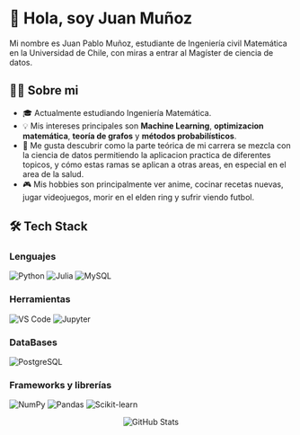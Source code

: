 # 👋 Hola, soy Juan Muñoz

Mi nombre es Juan Pablo Muñoz, estudiante de Ingeniería civil Matemática en la Universidad de Chile, con miras a entrar al Magíster de ciencia de datos. 

## 🧑‍💻 Sobre mi

- 🎓 Actualmente estudiando Ingeniería Matemática.
- 💡 Mis intereses principales son **Machine Learning**, **optimizacion matemática**, **teoría de grafos** y **métodos probabilísticos**.
- 🌱 Me gusta descubrir como la parte teórica de mi carrera se mezcla con la ciencia de datos permitiendo la aplicacion practica de diferentes topicos, y cómo estas ramas se aplican a otras areas, en especial en el area de la salud.
- 🎮 Mis hobbies son principalmente ver anime, cocinar recetas nuevas, jugar videojuegos, morir en el elden ring y sufrir viendo futbol.



## 🛠️ Tech Stack

### Lenguajes

![Python](https://img.shields.io/badge/Python-3776AB?style=for-the-badge&logo=python&logoColor=white)
![Julia](https://img.shields.io/badge/Julia-9558B2?style=for-the-badge&logo=julia&logoColor=white)
![MySQL](https://img.shields.io/badge/MySQL-005C84?style=for-the-badge&logo=mysql&logoColor=white)

### Herramientas

![VS Code](https://img.shields.io/badge/VS_Code-007ACC?style=for-the-badge&logo=visual-studio-code&logoColor=white)
![Jupyter](https://img.shields.io/badge/Jupyter-F37626?style=for-the-badge&logo=jupyter&logoColor=white)

### DataBases

![PostgreSQL](https://img.shields.io/badge/PostgreSQL-316192?style=for-the-badge&logo=postgresql&logoColor=white)

### Frameworks y librerías

![NumPy](https://img.shields.io/badge/NumPy-013243?style=for-the-badge&logo=numpy&logoColor=white)
![Pandas](https://img.shields.io/badge/Pandas-150458?style=for-the-badge&logo=pandas&logoColor=white)
![Scikit-learn](https://img.shields.io/badge/Scikit--learn-F7931E?style=for-the-badge&logo=scikit-learn&logoColor=white)


<div align="center">

  <img src="https://github-readme-stats.vercel.app/api?username=jp835&show_icons=true&theme=radical" alt="GitHub Stats" />

</div>
